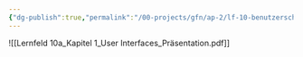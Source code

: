 ```yaml
---
{"dg-publish":true,"permalink":"/00-projects/gfn/ap-2/lf-10-benutzerschnittstellen-gestalten-und-entwickeln/","tags":["GFN/LF10","inProgress"]}
---
```



![[Lernfeld 10a_Kapitel 1_User Interfaces_Präsentation.pdf]]